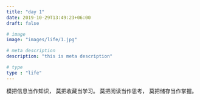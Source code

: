 ```yaml
---
title: "day 1"
date: 2019-10-29T13:49:23+06:00
draft: false

# image
image: "images/life/1.jpg"

# meta description
description: "this is meta description"

# type
type : "life"
---
```

模把信息当作知识，
莫把收藏当学习。
莫把阅读当作思考，
莫把储存当作掌握。
